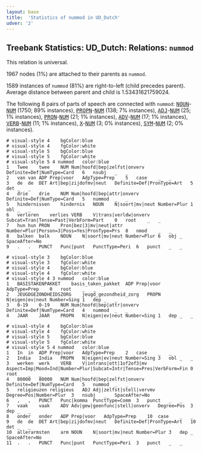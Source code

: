 ```yaml
---
layout: base
title:  'Statistics of nummod in UD_Dutch'
udver: '2'
---
```


## Treebank Statistics: UD_Dutch: Relations: `nummod`

This relation is universal.

1967 nodes (1%) are attached to their parents as `nummod`.

1589 instances of `nummod` (81%) are right-to-left (child precedes parent).
Average distance between parent and child is 1.53431621759024.

The following 8 pairs of parts of speech are connected with `nummod`: <tt><a href="nl-pos-NOUN.html">NOUN</a></tt>-<tt><a href="nl-pos-NUM.html">NUM</a></tt> (1750; 89% instances), <tt><a href="nl-pos-PROPN.html">PROPN</a></tt>-<tt><a href="nl-pos-NUM.html">NUM</a></tt> (138; 7% instances), <tt><a href="nl-pos-ADJ.html">ADJ</a></tt>-<tt><a href="nl-pos-NUM.html">NUM</a></tt> (25; 1% instances), <tt><a href="nl-pos-PRON.html">PRON</a></tt>-<tt><a href="nl-pos-NUM.html">NUM</a></tt> (21; 1% instances), <tt><a href="nl-pos-ADV.html">ADV</a></tt>-<tt><a href="nl-pos-NUM.html">NUM</a></tt> (17; 1% instances), <tt><a href="nl-pos-VERB.html">VERB</a></tt>-<tt><a href="nl-pos-NUM.html">NUM</a></tt> (11; 1% instances), <tt><a href="nl-pos-X.html">X</a></tt>-<tt><a href="nl-pos-NUM.html">NUM</a></tt> (3; 0% instances), <tt><a href="nl-pos-SYM.html">SYM</a></tt>-<tt><a href="nl-pos-NUM.html">NUM</a></tt> (2; 0% instances).


~~~ conllu
# visual-style 4	bgColor:blue
# visual-style 4	fgColor:white
# visual-style 5	bgColor:blue
# visual-style 5	fgColor:white
# visual-style 5 4 nummod	color:blue
1	Twee	twee	NUM	Num|hoofd|bep|zelfst|onverv	Definite=Def|NumType=Card	6	nsubj	_	_
2	van	van	ADP	Prep|voor	AdpType=Prep	5	case	_	_
3	de	de	DET	Art|bep|zijdofmv|neut	Definite=Def|PronType=Art	5	det	_	_
4	drie	drie	NUM	Num|hoofd|bep|attr|onverv	Definite=Def|NumType=Card	5	nummod	_	_
5	hindernissen	hindernis	NOUN	N|soort|mv|neut	Number=Plur	1	obl	_	_
6	verloren	verlies	VERB	V|trans|verldw|onverv	Subcat=Tran|Tense=Past|VerbForm=Part	0	root	_	_
7	hun	hun	PRON	Pron|bez|3|mv|neut|attr	Number=Plur|Person=3|Poss=Yes|PronType=Prs	8	nmod	_	_
8	balken	balk	NOUN	N|soort|mv|neut	Number=Plur	6	obj	_	SpaceAfter=No
9	.	.	PUNCT	Punc|punt	PunctType=Peri	6	punct	_	_

~~~


~~~ conllu
# visual-style 3	bgColor:blue
# visual-style 3	fgColor:white
# visual-style 4	bgColor:blue
# visual-style 4	fgColor:white
# visual-style 4 3 nummod	color:blue
1	BASISTAKENPAKKET	basis_taken_pakket	ADP	Prep|voor	AdpType=Prep	0	root	_	_
2	JEUGDGEZONDHEIDSZORG	jeugd_gezondheid_zorg	PROPN	N|eigen|ev|neut	Number=Sing	1	dep	_	_
3	0-19	0-19	NUM	Num|hoofd|bep|attr|onverv	Definite=Def|NumType=Card	4	nummod	_	_
4	JAAR	JAAR	PROPN	N|eigen|ev|neut	Number=Sing	1	dep	_	_

~~~


~~~ conllu
# visual-style 4	bgColor:blue
# visual-style 4	fgColor:white
# visual-style 5	bgColor:blue
# visual-style 5	fgColor:white
# visual-style 5 4 nummod	color:blue
1	In	in	ADP	Prep|voor	AdpType=Prep	2	case	_	_
2	India	India	PROPN	N|eigen|ev|neut	Number=Sing	3	obl	_	_
3	werken	werk	VERB	V|intrans|ott|1of2of3|mv	Aspect=Imp|Mood=Ind|Number=Plur|Subcat=Intr|Tense=Pres|VerbForm=Fin	0	root	_	_
4	80000	80000	NUM	Num|hoofd|bep|zelfst|onverv	Definite=Def|NumType=Card	5	nummod	_	_
5	religieuzen	religieus	ADJ	Adj|zelfst|stell|vervmv	Degree=Pos|Number=Plur	3	nsubj	_	SpaceAfter=No
6	,	,	PUNCT	Punc|komma	PunctType=Comm	3	punct	_	_
7	vaak	vaak	ADV	Adv|gew|geenfunc|stell|onverv	Degree=Pos	3	dep	_	_
8	onder	onder	ADP	Prep|voor	AdpType=Prep	10	case	_	_
9	de	de	DET	Art|bep|zijdofmv|neut	Definite=Def|PronType=Art	10	det	_	_
10	allerarmsten	arm	NOUN	N|soort|mv|neut	Number=Plur	3	dep	_	SpaceAfter=No
11	.	.	PUNCT	Punc|punt	PunctType=Peri	3	punct	_	_

~~~


